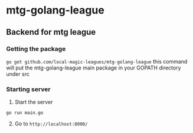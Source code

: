 # mtg-golang-league
## Backend for mtg league

### Getting the package

```go get github.com/local-magic-leagues/mtg-golang-league```
this command will put the mtg-golang-league main package in your GOPATH directory under src

### Starting server
1. Start the server

```
go run main.go
```
2. Go to `http://localhost:8000/`


